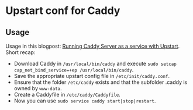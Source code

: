 Upstart conf for Caddy
=====================

Usage
-----

Usage in this blogpost: [Running Caddy Server as a service with Upstart](https://denbeke.be/blog/servers/running-caddy-server-as-a-service/).
Short recap:

* Download Caddy in `/usr/local/bin/caddy` and execute `sudo setcap cap_net_bind_service=+ep /usr/local/bin/caddy`.
* Save the appropriate upstart config file in `/etc/init/caddy.conf`.
* Ensure that the folder `/etc/caddy` exists and that the subfolder .caddy is owned by `www-data`.
* Create a Caddyfile in `/etc/caddy/Caddyfile`.
* Now you can use `sudo service caddy start|stop|restart`.

